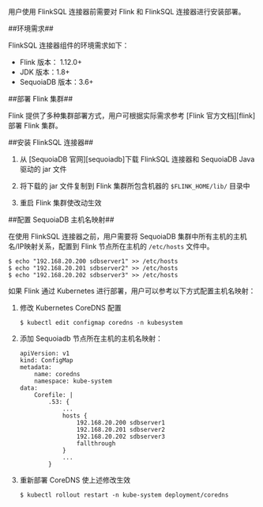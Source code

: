[^_^]:
    安装部署

用户使用 FlinkSQL 连接器前需要对 Flink 和 FlinkSQL 连接器进行安装部署。

##环境需求##

FlinkSQL 连接器组件的环境需求如下：

- Flink 版本： 1.12.0+
- JDK 版本：1.8+
- SequoiaDB 版本：3.6+

##部署 Flink 集群##

Flink 提供了多种集群部署方式，用户可根据实际需求参考 [Flink 官方文档][flink]部署 Flink 集群。

##安装 FlinkSQL 连接器##

1. 从 [SequoiaDB 官网][sequoiadb]下载 FlinkSQL 连接器和 SequoiaDB Java 驱动的 jar 文件

2. 将下载的 jar 文件复制到 Flink 集群所包含机器的 `$FLINK_HOME/lib/` 目录中

3. 重启 Flink 集群使改动生效

##配置 SequoiaDB 主机名映射##

在使用 FlinkSQL 连接器之前，用户需要将 SequoiaDB 集群中所有主机的主机名/IP映射关系，配置到 Flink 节点所在主机的 `/etc/hosts` 文件中。

```lang-bash
$ echo "192.168.20.200 sdbserver1" >> /etc/hosts
$ echo "192.168.20.201 sdbserver2" >> /etc/hosts
$ echo "192.168.20.202 sdbserver3" >> /etc/hosts
```

如果 Flink 通过 Kubernetes 进行部署，用户可以参考以下方式配置主机名映射：

1. 修改 Kubernetes CoreDNS 配置

    ```lang-bash
    $ kubectl edit configmap coredns -n kubesystem
    ```

2. 添加 Sequoiadb 节点所在主机的主机名映射：

    ```lang-yaml
    apiVersion: v1
    kind: ConfigMap
    metadata:
        name: coredns
        namespace: kube-system
    data:
        Corefile: |
            .53: {
                ...
                hosts {
                    192.168.20.200 sdbserver1
                    192.168.20.201 sdbserver2
                    192.168.20.202 sdbserver3
                    fallthrough
                }
                ...
            }
    ```

3. 重新部署 CoreDNS 使上述修改生效

    ```lang-bash
    $ kubectl rollout restart -n kube-system deployment/coredns
    ```

[^_^]:
    本文使用的所有引用及链接
[flink]:https://nightlies.apache.org/flink/flink-docs-release-1.14/zh/docs/deployment/overview/
[sequoiadb]:https://download.sequoiadb.com/cn/driver